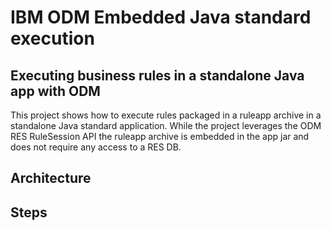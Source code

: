 # IBM ODM Embedded Java standard execution
## Executing business rules in a standalone Java app with ODM

This project shows how to execute rules packaged in a ruleapp archive in a standalone Java standard application.
While the project leverages the ODM RES RuleSession API the ruleapp archive is embedded in the app jar and does not require any access to a RES DB.

## Architecture

## Steps
